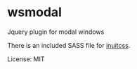 wsmodal
=======

Jquery plugin for modal windows

There is an included SASS file for [inuitcss](https://github.com/csswizardry/inuit.css).

License: MIT
